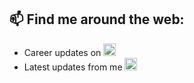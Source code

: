 ## 📫 Find me around the web:

- Career updates on  [<img src="https://user-images.githubusercontent.com/48757517/162433017-a9b9b6b4-e35c-40df-bbdf-8b5866094a1f.svg" height="20px">](https://www.linkedin.com/in/minju-kim-minju/)
- Latest updates from me  [<img src="https://user-images.githubusercontent.com/48757517/162433674-df96fcea-46c9-49cd-8b94-213e09aeb44c.svg" height="20px">](https://twitter.com/minju25kim)
